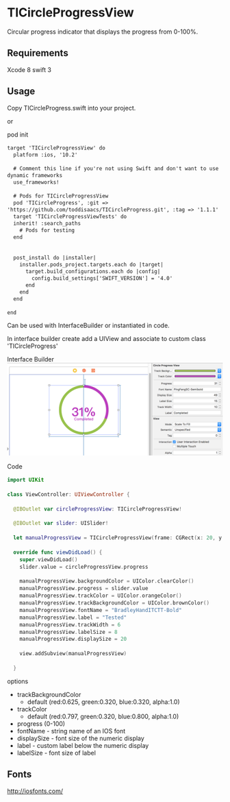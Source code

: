 
TICircleProgressView
====
Circular progress indicator that displays the progress from 0-100%.

Requirements
----
Xcode 8
swift 3

Usage
----
Copy TICircleProgress.swift into your project. 

or 

pod init

```.podspec
target 'TICircleProgressView' do
  platform :ios, '10.2'

  # Comment this line if you're not using Swift and don't want to use dynamic frameworks
  use_frameworks!

  # Pods for TICircleProgressView
  pod 'TICircleProgress', :git => 'https://github.com/toddisaacs/TICircleProgress.git', :tag => '1.1.1'
  target 'TICircleProgressViewTests' do
  inherit! :search_paths
    # Pods for testing
  end


  post_install do |installer|
    installer.pods_project.targets.each do |target|
      target.build_configurations.each do |config|
        config.build_settings['SWIFT_VERSION'] = '4.0'
      end
    end
  end

end
```

Can be used with InterfaceBuilder or instantiated in code.

In interface builder create add a UIView and associate to custom class 'TICircleProgress'

Interface Builder
![Preview Simulator](InterfaceBuilder.png)

Code
```swift
import UIKit

class ViewController: UIViewController {

  @IBOutlet var circleProgressView: TICircleProgressView!

  @IBOutlet var slider: UISlider!

  let manualProgressView = TICircleProgressView(frame: CGRect(x: 20, y: 100, width: 100, height: 100))

  override func viewDidLoad() {
    super.viewDidLoad()
    slider.value = circleProgressView.progress

    manualProgressView.backgroundColor = UIColor.clearColor()
    manualProgressView.progress = slider.value
    manualProgressView.trackColor = UIColor.orangeColor()
    manualProgressView.trackBackgroundColor = UIColor.brownColor()
    manualProgressView.fontName = "BradleyHandITCTT-Bold"
    manualProgressView.label = "Tested"
    manualProgressView.trackWidth = 6
    manualProgressView.labelSize = 8
    manualProgressView.displaySize = 20

    view.addSubview(manualProgressView)

  }
```
 options
 - trackBackgroundColor
    - default (red:0.625, green:0.320, blue:0.320, alpha:1.0)
 - trackColor
    - default (red:0.797, green:0.320, blue:0.800, alpha:1.0)
 - progress (0-100)
 - fontName  - string name of an IOS font
 - displaySize  - font size of the numeric display
 - label - custom label below the numeric display
 - labelSize - font size of label

Fonts
----
http://iosfonts.com/
